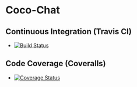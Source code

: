 # Coco-Chat
## Continuous Integration (Travis CI)
- [![Build Status](https://travis-ci.org/Team-Coper/Coco-Chat.svg?branch=master)](https://travis-ci.org/Delf-Lee/Coco-Chat)

## Code Coverage (Coveralls)
- [![Coverage Status](https://coveralls.io/repos/github/Team-Coper/Coco-Chat/badge.svg?branch=master)](https://coveralls.io/github/Team-Coper/Coco-Chat?branch=master)
